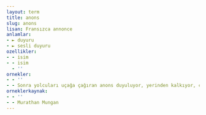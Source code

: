 ```yaml
---
layout: term
title: anons
slug: anons
lisan: Fransızca annonce
anlamlar:
- ► duyuru
- ► sesli duyuru
ozellikler:
- - isim
- - isim
  - ''
ornekler:
- - ''
- - Sonra yolcuları uçağa çağıran anons duyuluyor, yerinden kalkıyor, ceketinin cebinden biletini çıkarıp kuyruğa yürüyorsun.
orneklerkaynak:
- - ''
- - Murathan Mungan
---
```

